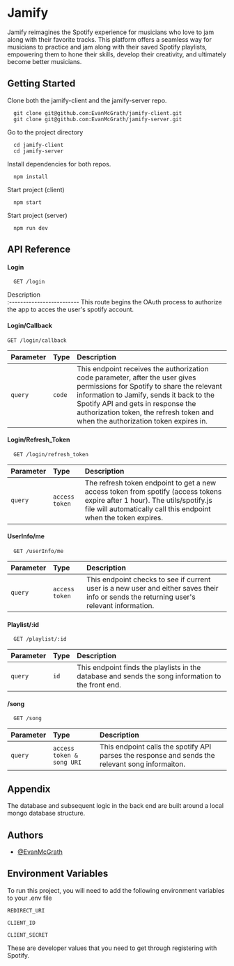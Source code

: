 
# Jamify

Jamify reimagines the Spotify experience for musicians who love to jam along with their favorite tracks. This platform offers a seamless way for musicians to practice and jam along with their saved Spotify playlists, empowering them to hone their skills, develop their creativity, and ultimately become better musicians.

## Getting Started

Clone both the jamify-client and the jamify-server repo.

```
  git clone git@github.com:EvanMcGrath/jamify-client.git
  git clone git@github.com:EvanMcGrath/jamify-server.git
```

Go to the project directory

```
  cd jamify-client
  cd jamify-server
```

Install dependencies for both repos.

```
  npm install
```

Start project (client)

```
  npm start
```

Start project (server)

```
  npm run dev
```

## API Reference

#### Login

```
  GET /login
```

Description                
:------------------------- 
  This route begins the OAuth process to authorize the app to acces the user's spotify account.  


#### Login/Callback

```
GET /login/callback
```

| Parameter | Type     | Description                       |
| :-------- | :------- | :-------------------------------- |
| `query` | `code` | This endpoint receives the authorization code parameter, after the user gives permissions for Spotify to share the relevant information to Jamify, sends it back to the Spotify API and gets in response the authorization token, the refresh token and when the authorization token expires in. |

#### Login/Refresh_Token

```
  GET /login/refresh_token
```

| Parameter | Type     | Description                       |
| :-------- | :------- | :-------------------------------- |
| `query`      | `access token` | The refresh token endpoint to get a new access token from spotify (access tokens expire after 1 hour). The utils/spotify.js file will automatically call this endpoint when the token expires. |

#### UserInfo/me

```
  GET /userInfo/me
```

| Parameter | Type     | Description                       |
| :-------- | :------- | :-------------------------------- |
| `query`      | `access token` | This endpoint checks to see if current user is a new user and either saves their info or sends the returning user's relevant information. |

#### Playlist/:id

```
  GET /playlist/:id
```

| Parameter | Type     | Description                       |
| :-------- | :------- | :-------------------------------- |
| `query`      | `id` | This endpoint finds the playlists in the database and sends the song information to the front end. |

#### /song

```
  GET /song
```

| Parameter | Type     | Description                       |
| :-------- | :------- | :-------------------------------- |
| `query`      | `access token & song URI` | This endpoint calls the spotify API parses the response and sends the relevant song informaiton. |

## Appendix

The database and subsequent logic in the back end are built around a local mongo database structure. 


## Authors

- [@EvanMcGrath](https://www.github.com/EvanMcGrath)


## Environment Variables

To run this project, you will need to add the following environment variables to your .env file

`REDIRECT_URI`

`CLIENT_ID`

`CLIENT_SECRET`

These are developer values that you need to get through registering with Spotify. 

